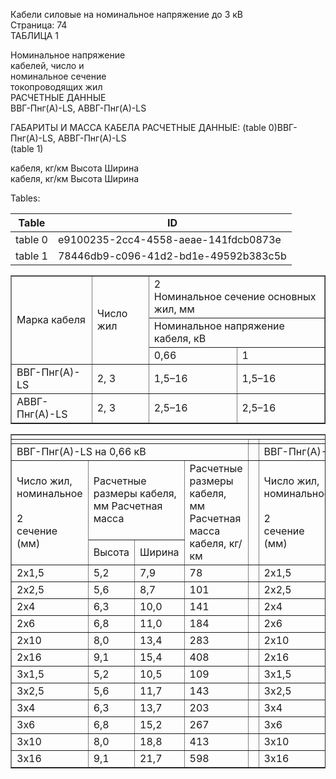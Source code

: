 Кабели силовые на номинальное напряжение до 3 кВ  
Страница: 74  
ТАБЛИЦА 1  

Номинальное напряжение  
кабелей, число и   
номинальное сечение  
токопроводящих жил  
РАСЧЕТНЫЕ ДАННЫЕ  
ВВГ-Пнг(А)-LS, АВВГ-Пнг(А)-LS  

ГАБАРИТЫ И МАССА КАБЕЛА РАСЧЕТНЫЕ ДАННЫЕ: 
(table 0)ВВГ-Пнг(А)-LS, АВВГ-Пнг(А)-LS  
(table 1)

кабеля, кг/км Высота Ширина  
кабеля, кг/км Высота Ширина

Tables:

| Table | ID |
|-------|-----|
| table 0 | e9100235-2cc4-4558-aeae-141fdcb0873e |
| table 1 | 78446db9-c096-41d2-bd1e-49592b383c5b |

<table border="1" id="e9100235-2cc4-4558-aeae-141fdcb0873e" style="border-collapse: collapse;">
<tbody>
<tr>
<td colspan="1" rowspan="3">Марка кабеля</td>
<td colspan="1" rowspan="3">Число жил</td>
<td colspan="2" rowspan="1">2<br/>Номинальное сечение основных жил, мм</td>
<td colspan="2" rowspan="1" style="display:none">2<br/>Номинальное сечение основных жил, мм</td>
</tr>
<tr>
<td colspan="1" rowspan="3" style="display:none">Марка кабеля</td>
<td colspan="1" rowspan="3" style="display:none">Число жил</td>
<td colspan="2" rowspan="1">Номинальное напряжение кабеля, кВ</td>
<td colspan="2" rowspan="1" style="display:none">Номинальное напряжение кабеля, кВ</td>
</tr>
<tr>
<td colspan="1" rowspan="3" style="display:none">Марка кабеля</td>
<td colspan="1" rowspan="3" style="display:none">Число жил</td>
<td colspan="1" rowspan="1">0,66</td>
<td colspan="1" rowspan="1">1</td>
</tr>
<tr>
<td colspan="1" rowspan="1">ВВГ-Пнг(А)-LS</td>
<td colspan="1" rowspan="1">2, 3</td>
<td colspan="1" rowspan="1">1,5–16</td>
<td colspan="1" rowspan="1">1,5–16</td>
</tr>
<tr>
<td colspan="1" rowspan="1">АВВГ-Пнг(А)-LS</td>
<td colspan="1" rowspan="1">2, 3</td>
<td colspan="1" rowspan="1">2,5–16</td>
<td colspan="1" rowspan="1">2,5–16</td>
</tr>
</tbody></table>

<table border="1" id="78446db9-c096-41d2-bd1e-49592b383c5b" style="border-collapse: collapse;">
<tbody>
<tr>
<td colspan="9"></td>
<td colspan="9" style="display:none"></td>
<td colspan="9" style="display:none"></td>
<td colspan="9" style="display:none"></td>
<td colspan="9" style="display:none"></td>
<td colspan="9" style="display:none"></td>
<td colspan="9" style="display:none"></td>
<td colspan="9" style="display:none"></td>
<td colspan="9" style="display:none"></td>
</tr>
<tr>
<td colspan="4"></td>
<td colspan="4" style="display:none"></td>
<td colspan="4" style="display:none"></td>
<td colspan="4" style="display:none"></td>
<td colspan="1" rowspan="1"></td>
<td colspan="4" rowspan="1"></td>
<td colspan="4" style="display:none"></td>
<td colspan="4" style="display:none"></td>
<td colspan="4" style="display:none"></td>
</tr>
<tr>
<td colspan="4">ВВГ-Пнг(А)-LS на 0,66 кВ</td>
<td colspan="4" style="display:none">ВВГ-Пнг(А)-LS на 0,66 кВ</td>
<td colspan="4" style="display:none">ВВГ-Пнг(А)-LS на 0,66 кВ</td>
<td colspan="4" style="display:none">ВВГ-Пнг(А)-LS на 0,66 кВ</td>
<td colspan="1" rowspan="1"></td>
<td colspan="4" rowspan="1">ВВГ-Пнг(А)-LS на 1 кV</td>
<td colspan="4" style="display:none">ВВГ-Пнг(А)-LS на 1 кV</td>
<td colspan="4" style="display:none">ВВГ-Пнг(А)-LS на 1 кV</td>
<td colspan="4" style="display:none">ВВГ-Пнг(А)-LS на 1 кV</td>
</tr>
<tr>
<td colspan="1" rowspan="2">Число жил,<br>номинальное<BR><br>2<BR>сечение (мм)</td>
<td colspan="2" rowspan="1">Расчетные размеры кабеля, мм Расчетная масса</td>
<td colspan="2" rowspan="1" style="display:none">Расчетные размеры кабеля, мм Расчетная масса</td>
<td colspan="1" rowspan="2">Расчетные размеры кабеля, мм Расчетная масса<br/>кабеля, кг/км</td>
<td colspan="1" rowspan="2"></td>
<td colspan="1" rowspan="2">Число жил,<br>номинальное<BR><br>2<BR>сечение (мм)</td>
<td colspan="2" rowspan="1">Расчетные размеры кабеля, мм Расчетная масса</td>
<td colspan="2" rowspan="1" style="display:none">Расчетные размеры кабеля, мм Расчетная масса</td>
<td colspan="1" rowspan="2">Расчетные размеры кабеля, мм Расчетная масса<br/>кабеля, кг/км</td>
</tr>
<tr>
<td colspan="1" rowspan="2" style="display:none">Число жил,<br>номинальное<BR><br>2<BR>сечение (мм)</td>
<td colspan="1" rowspan="1">Высота</td>
<td colspan="1" rowspan="1">Ширина</td>
<td colspan="1" rowspan="2" style="display:none">Расчетные размеры кабеля, мм Расчетная масса<br/>кабеля, кг/км</td>
<td colspan="1" rowspan="2" style="display:none"></td>
<td colspan="1" rowspan="2" style="display:none">Число жил,<br>номинальное<BR><br>2<BR>сечение (мм)</td>
<td colspan="1" rowspan="1">Высота</td>
<td colspan="1" rowspan="1">Ширина</td>
<td colspan="1" rowspan="2" style="display:none">Расчетные размеры кабеля, мм Расчетная масса<br/>кабеля, кг/км</td>
</tr>
<tr>
<td colspan="1" rowspan="1">2х1,5</td>
<td colspan="1" rowspan="1">5,2</td>
<td colspan="1" rowspan="1">7,9</td>
<td colspan="1" rowspan="1">78</td>
<td colspan="1" rowspan="1"></td>
<td colspan="1" rowspan="1">2х1,5</td>
<td colspan="1" rowspan="1">5,6</td>
<td colspan="1" rowspan="1">8,7</td>
<td colspan="1" rowspan="1">88</td>
</tr>
<tr>
<td colspan="1" rowspan="1">2х2,5</td>
<td colspan="1" rowspan="1">5,6</td>
<td colspan="1" rowspan="1">8,7</td>
<td colspan="1" rowspan="1">101</td>
<td colspan="1" rowspan="1"></td>
<td colspan="1" rowspan="1">2х2,5</td>
<td colspan="1" rowspan="1">6,0</td>
<td colspan="1" rowspan="1">9,5</td>
<td colspan="1" rowspan="1">112</td>
</tr>
<tr>
<td colspan="1" rowspan="1">2х4</td>
<td colspan="1" rowspan="1">6,3</td>
<td colspan="1" rowspan="1">10,0</td>
<td colspan="1" rowspan="1">141</td>
<td colspan="1" rowspan="1"></td>
<td colspan="1" rowspan="1">2х4</td>
<td colspan="1" rowspan="1">6,9</td>
<td colspan="1" rowspan="1">11,2</td>
<td colspan="1" rowspan="1">160</td>
</tr>
<tr>
<td colspan="1" rowspan="1">2х6</td>
<td colspan="1" rowspan="1">6,8</td>
<td colspan="1" rowspan="1">11,0</td>
<td colspan="1" rowspan="1">184</td>
<td colspan="1" rowspan="1"></td>
<td colspan="1" rowspan="1">2х6</td>
<td colspan="1" rowspan="1">7,4</td>
<td colspan="1" rowspan="1">12,2</td>
<td colspan="1" rowspan="1">204</td>
</tr>
<tr>
<td colspan="1" rowspan="1">2х10</td>
<td colspan="1" rowspan="1">8,0</td>
<td colspan="1" rowspan="1">13,4</td>
<td colspan="1" rowspan="1">283</td>
<td colspan="1" rowspan="1"></td>
<td colspan="1" rowspan="1">2х10</td>
<td colspan="1" rowspan="1">8,2</td>
<td colspan="1" rowspan="1">13,8</td>
<td colspan="1" rowspan="1">291</td>
</tr>
<tr>
<td colspan="1" rowspan="1">2х16</td>
<td colspan="1" rowspan="1">9,1</td>
<td colspan="1" rowspan="1">15,4</td>
<td colspan="1" rowspan="1">408</td>
<td colspan="1" rowspan="1"></td>
<td colspan="1" rowspan="1">2х16</td>
<td colspan="1" rowspan="1">9,3</td>
<td colspan="1" rowspan="1">15,8</td>
<td colspan="1" rowspan="1">417</td>
</tr>
<tr>
<td colspan="1" rowspan="1">3х1,5</td>
<td colspan="1" rowspan="1">5,2</td>
<td colspan="1" rowspan="1">10,5</td>
<td colspan="1" rowspan="1">109</td>
<td colspan="1" rowspan="1"></td>
<td colspan="1" rowspan="1">3х1,5</td>
<td colspan="1" rowspan="1">5,6</td>
<td colspan="1" rowspan="1">11,7</td>
<td colspan="1" rowspan="1">123</td>
</tr>
<tr>
<td colspan="1" rowspan="1">3х2,5</td>
<td colspan="1" rowspan="1">5,6</td>
<td colspan="1" rowspan="1">11,7</td>
<td colspan="1" rowspan="1">143</td>
<td colspan="1" rowspan="1"></td>
<td colspan="1" rowspan="1">3х2,5</td>
<td colspan="1" rowspan="1">6,0</td>
<td colspan="1" rowspan="1">12,9</td>
<td colspan="1" rowspan="1">158</td>
</tr>
<tr>
<td colspan="1" rowspan="1">3х4</td>
<td colspan="1" rowspan="1">6,3</td>
<td colspan="1" rowspan="1">13,7</td>
<td colspan="1" rowspan="1">203</td>
<td colspan="1" rowspan="1"></td>
<td colspan="1" rowspan="1">3х4</td>
<td colspan="1" rowspan="1">6,9</td>
<td colspan="1" rowspan="1">15,5</td>
<td colspan="1" rowspan="1">230</td>
</tr>
<tr>
<td colspan="1" rowspan="1">3х6</td>
<td colspan="1" rowspan="1">6,8</td>
<td colspan="1" rowspan="1">15,2</td>
<td colspan="1" rowspan="1">267</td>
<td colspan="1" rowspan="1"></td>
<td colspan="1" rowspan="1">3х6</td>
<td colspan="1" rowspan="1">7,4</td>
<td colspan="1" rowspan="1">17,0</td>
<td colspan="1" rowspan="1">296</td>
</tr>
<tr>
<td colspan="1" rowspan="1">3х10</td>
<td colspan="1" rowspan="1">8,0</td>
<td colspan="1" rowspan="1">18,8</td>
<td colspan="1" rowspan="1">413</td>
<td colspan="1" rowspan="1"></td>
<td colspan="1" rowspan="1">3х10</td>
<td colspan="1" rowspan="1">8,2</td>
<td colspan="1" rowspan="1">19,4</td>
<td colspan="1" rowspan="1">425</td>
</tr>
<tr>
<td colspan="1" rowspan="1">3х16</td>
<td colspan="1" rowspan="1">9,1</td>
<td colspan="1" rowspan="1">21,7</td>
<td colspan="1" rowspan="1">598</td>
<td colspan="1" rowspan="1"></td>
<td colspan="1" rowspan="1">3х16</td>
<td colspan="1" rowspan="1">9,3</td>
<td colspan="1" rowspan="1">22,3</td>
<td colspan="1" rowspan="1">611</td>
</tr>